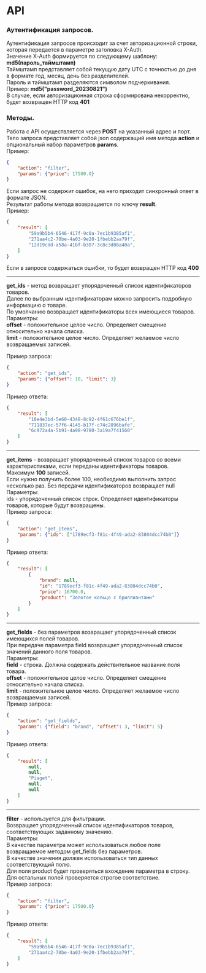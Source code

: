 # API

### Аутентификация запросов.

Аутентификация запросов происходит за счет авторизационной строки, которая передается в параметре заголовка X-Auth.  
Значение X-Auth формируется по следующему шаблону: **md5(пароль_таймштамп)**  
Таймштамп представляет собой текущую дату UTC с точностью до дня в формате год, месяц, день без разделителей.  
Пароль и таймштамп разделяются символом подчеркивания.  
Пример: **md5("password_20230821")**  
В случае, если авторизационная строка сформирована некорректно, будет возвращен HTTP код **401**

### Методы.

Работа с API осуществляется через **POST** на указанный адрес и порт.  
Тело запроса представляет собой json содержащий имя метода **action** и опциональный набор параметров **params**.  
Пример:
```json
{
	"action": "filter",
	"params": {"price": 17500.0}
}
```
Если запрос не содержит ошибок, на него приходит синхронный ответ в формате JSON.  
Результат работы метода возвращается по ключу **result**.  
Пример:
```json
{
    "result": [
        "59a9b5b4-6546-417f-9c0a-7ec1b9385af1",
        "271aa4c2-70be-4a03-9e20-1fbebb2aa79f",
        "12d19cdd-a58a-41bf-b387-3c8c3d08a40a",
    ]
}
```
Если в запросе содержаться ошибки, то будет возвращен HTTP код **400**

<hr/>

**get_ids** - метод возвращает упорядоченный список идентификаторов товаров.  
Далее по выбранным идентификаторам можно запросить подробную информацию о товаре.  
По умолчанию возвращает идентификаторы всех имеющиеся товаров.  
Параметры:  
**offset** - положительное целое число. Определяет смещение относительно начала списка.  
**limit** - положительное целое число. Определяет желаемое число возвращаемых записей.  

Пример запроса:
```json
{
	"action": "get_ids",
	"params": {"offset": 10, "limit": 3}
}
```

Пример ответа:
```json
{
    "result": [
        "18e4e3bd-5e60-4348-8c92-4f61c676be1f",
        "711837ec-57f6-4145-b17f-c74c2896bafe",
        "6c972a4a-5b91-4a98-9780-3a19a7f41560"
    ]
}
```

<hr/>

**get_items** - возвращает упорядоченный список товаров со всеми характеристиками, если переданы идентификаторы товаров.  
Максимум **100** записей.  
Если нужно получить более 100, необходимо выполнить запрос несколько раз. Без передачи идентификаторов возвращает null  
Параметры:  
ids - упорядоченный список строк. Определяет идентификаторы товаров, которые будут возвращены.  
Пример запроса:
```json
{
    "action": "get_items",
    "params": {"ids": ["1789ecf3-f81c-4f49-ada2-83804dcc74b0"]}
}
```

Пример ответа:
```json
{
    "result": [
        {
            "brand": null,
            "id": "1789ecf3-f81c-4f49-ada2-83804dcc74b0",
            "price": 16700.0,
            "product": "Золотое кольцо с бриллиантами"
        }
    ]
}
```

<hr/>

**get_fields** - без параметров возвращает упорядоченный список имеющихся полей товаров.  
При передаче параметра field возвращает упорядоченный список значений данного поля товаров.  
Параметры:  
**field** - строка. Должна содержать действительное название поля товара.  
**offset** - положительное целое число. Определяет смещение относительно начала списка.  
**limit** - положительное целое число. Определяет желаемое число возвращаемых записей.  
Пример запроса:
```json
{
    "action": "get_fields",
    "params": {"field": "brand", "offset": 3, "limit": 5}
}
```

Пример ответа:
```json
{
    "result": [
        null,
        null,
        "Piaget",
        null,
        null
    ]
}
```

<hr/>

**filter** - используется для фильтрации.  
Возвращает упорядоченный список идентификаторов товаров, соответствующих заданному значению.  
Параметры:  
В качестве параметра может использоваться любое поле возвращаемое методом get_fields без параметров.  
В качестве значения должен использоваться тип данных соответствующий полю.  
Для поля product будет проверяться вхождение параметра в строку.  
Для остальных полей проверяется строгое соответствие.  
Пример запроса:
```json
{
    "action": "filter",
    "params": {"price": 17500.0}
}
```

Пример ответа:
```json
{
    "result": [
        "59a9b5b4-6546-417f-9c0a-7ec1b9385af1",
        "271aa4c2-70be-4a03-9e20-1fbebb2aa79f",
    ]
}
```
